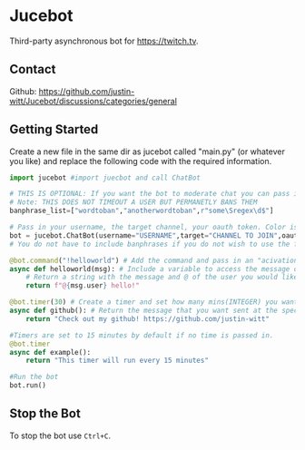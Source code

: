 # Jucebot
Third-party asynchronous bot for https://twitch.tv.
## Contact
Github: https://github.com/justin-witt/Jucebot/discussions/categories/general
## Getting Started
Create a new file in the same dir as jucebot called "main.py" (or whatever you like) and replace the following code with the required information.
``` py
import jucebot #import juecbot and call ChatBot

# THIS IS OPTIONAL: If you want the bot to moderate chat you can pass in a list of words/regex that will trigger the bot to BAN a user.
# Note: THIS DOES NOT TIMEOUT A USER BUT PERMANETLY BANS THEM
banphrase_list=["wordtoban","anotherwordtoban",r"some\Sregex\d$"]

# Pass in your username, the target channel, your oauth token. Color is optional. (cadet blue by default)
bot = jucebot.ChatBot(username="USERNAME",target="CHANNEL TO JOIN",oauth="TWITCH OAUTH", banphrases=banphrase_list)
# You do not have to include banphrases if you do not wish to use the function it will default to a blank list.

@bot.command("!helloworld") # Add the command and pass in an "acivation" phrase.
async def helloworld(msg): # Include a variable to access the message object data. (msg.user; msg.message)
    # Return a string with the message and @ of the user you would like to target.
    return f"@{msg.user} hello!"

@bot.timer(30) # Create a timer and set how many mins(INTEGER) you want between the message to be sent
async def github(): # Return the message that you want sent at the specified interval.
    return "Check out my github! https://github.com/justin-witt"

#Timers are set to 15 minutes by default if no time is passed in.
@bot.timer
async def example():
    return "This timer will run every 15 minutes"

#Run the bot
bot.run()
```
## Stop the Bot
To stop the bot use `Ctrl+C`.